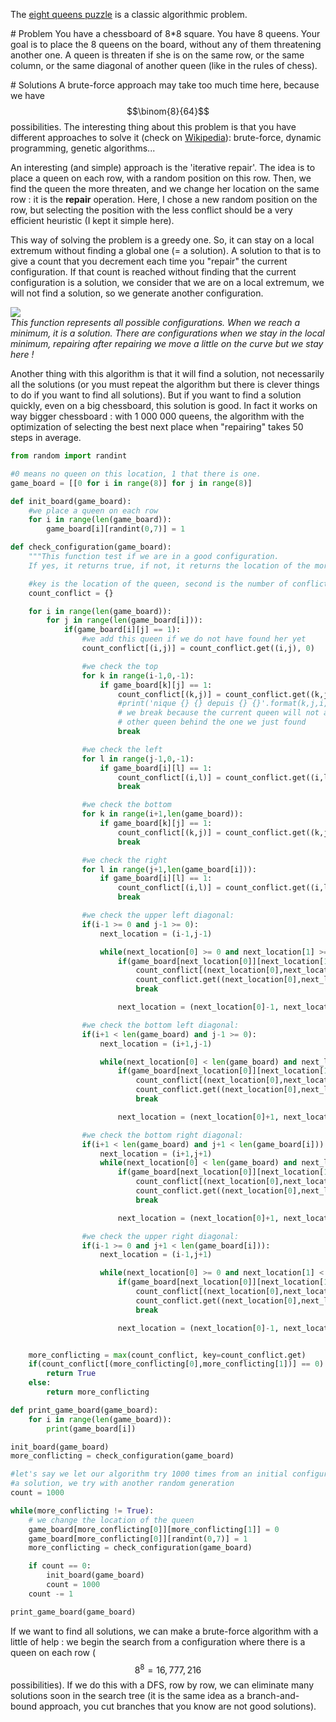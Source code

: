 The [eight queens puzzle](https://en.wikipedia.org/wiki/Eight_queens_puzzle) is a classic algorithmic problem.

# Problem
You have a chessboard of 8*8 square. You have 8 queens. Your goal is to place the 8 queens on the board, without any of them threatening another one. A queen is threaten if she is on the same row, or the same column, or the same diagonal of another queen (like in the rules of chess).

# Solutions
A brute-force approach may take too much time here, because we have $$\binom{8}{64}$$ possibilities. The interesting thing about this problem is that you have different approaches to solve it (check on [Wikipedia](https://en.wikipedia.org/wiki/Eight_queens_puzzle)): brute-force, dynamic programming, genetic algorithms...

An interesting (and simple) approach is the 'iterative repair'. The idea is to place a queen on each row, with a random position on this row. Then, we find the queen the more threaten, and we change her location on the same row : it is the **repair** operation. Here, I chose a new random position on the row, but selecting the position with the less conflict should be a very efficient heuristic (I kept it simple here).

This way of solving the problem is a greedy one. So, it can stay on a local extremum without finding a global one (= a solution). A solution to that is to give a count that you decrement each time you "repair" the current configuration. If that count is reached without finding that the current configuration is a solution, we consider that we are on a local extremum, we will not find a solution, so we generate another configuration.

![](https://github.com/Romathonat/vulgaireDevEntries/blob/master/eightQueensPuzzle/localmaxmin.png)  
*This function represents all possible configurations. When we reach a minimum, it is a solution. There are configurations when we stay in the local minimum, repairing after repairing we move a little on the curve but we stay here !*

Another thing with this algorithm is that it will find a solution, not necessarily all the solutions (or you must  repeat the algorithm but there is clever things to do if you want to find all solutions). But if you want to find a solution quickly, even on a big chessboard, this solution is good. In fact it works on way bigger chessboard : with 1 000 000 queens, the algorithm with the optimization of selecting the best next place when "repairing" takes 50 steps in average.
```python
from random import randint

#0 means no queen on this location, 1 that there is one.
game_board = [[0 for i in range(8)] for j in range(8)]

def init_board(game_board):
    #we place a queen on each row
    for i in range(len(game_board)):
        game_board[i][randint(0,7)] = 1

def check_configuration(game_board):
    """This function test if we are in a good configuration.
    If yes, it returns true, if not, it returns the location of the more conflicting queen """

    #key is the location of the queen, second is the number of conflict
    count_conflict = {}

    for i in range(len(game_board)):
        for j in range(len(game_board[i])):
            if(game_board[i][j] == 1):
                #we add this queen if we do not have found her yet
                count_conflict[(i,j)] = count_conflict.get((i,j), 0)

                #we check the top
                for k in range(i-1,0,-1):
                    if game_board[k][j] == 1:
                        count_conflict[(k,j)] = count_conflict.get((k,j), 0) + 1
                        #print('nique {} {} depuis {} {}'.format(k,j,i,j))
                        # we break because the current queen will not affect
                        # other queen behind the one we just found
                        break

                #we check the left
                for l in range(j-1,0,-1):
                    if game_board[i][l] == 1:
                        count_conflict[(i,l)] = count_conflict.get((i,l), 0) + 1
                        break

                #we check the bottom
                for k in range(i+1,len(game_board)):
                    if game_board[k][j] == 1:
                        count_conflict[(k,j)] = count_conflict.get((k,j), 0) + 1
                        break

                #we check the right
                for l in range(j+1,len(game_board[i])):
                    if game_board[i][l] == 1:
                        count_conflict[(i,l)] = count_conflict.get((i,l), 0) + 1
                        break

                #we check the upper left diagonal:
                if(i-1 >= 0 and j-1 >= 0):
                    next_location = (i-1,j-1)

                    while(next_location[0] >= 0 and next_location[1] >= 0):
                        if(game_board[next_location[0]][next_location[1]] == 1):
                            count_conflict[(next_location[0],next_location[1])] = \
                            count_conflict.get((next_location[0],next_location[1]), 0) + 1
                            break

                        next_location = (next_location[0]-1, next_location[1]-1)

                #we check the bottom left diagonal:
                if(i+1 < len(game_board) and j-1 >= 0):
                    next_location = (i+1,j-1)

                    while(next_location[0] < len(game_board) and next_location[1] >= 0):
                        if(game_board[next_location[0]][next_location[1]] == 1):
                            count_conflict[(next_location[0],next_location[1])] = \
                            count_conflict.get((next_location[0],next_location[1]), 0) + 1
                            break

                        next_location = (next_location[0]+1, next_location[1]-1)

                #we check the bottom right diagonal:
                if(i+1 < len(game_board) and j+1 < len(game_board[i])):
                    next_location = (i+1,j+1)
                    while(next_location[0] < len(game_board) and next_location[1] < len(game_board[i])):
                        if(game_board[next_location[0]][next_location[1]] == 1):
                            count_conflict[(next_location[0],next_location[1])] = \
                            count_conflict.get((next_location[0],next_location[1]), 0) + 1
                            break

                        next_location = (next_location[0]+1, next_location[1]+1)

                #we check the upper right diagonal:
                if(i-1 >= 0 and j+1 < len(game_board[i])):
                    next_location = (i-1,j+1)

                    while(next_location[0] >= 0 and next_location[1] < len(game_board[i])):
                        if(game_board[next_location[0]][next_location[1]] == 1):
                            count_conflict[(next_location[0],next_location[1])] = \
                            count_conflict.get((next_location[0],next_location[1]), 0) + 1
                            break

                        next_location = (next_location[0]-1, next_location[1]+1)


    more_conflicting = max(count_conflict, key=count_conflict.get)
    if(count_conflict[(more_conflicting[0],more_conflicting[1])] == 0):
        return True
    else:
        return more_conflicting

def print_game_board(game_board):
    for i in range(len(game_board)):
        print(game_board[i])

init_board(game_board)
more_conflicting = check_configuration(game_board)

#let's say we let our algorithm try 1000 times from an initial configuration. If we can't find
#a solution, we try with another random generation
count = 1000

while(more_conflicting != True):
    # we change the location of the queen
    game_board[more_conflicting[0]][more_conflicting[1]] = 0
    game_board[more_conflicting[0]][randint(0,7)] = 1
    more_conflicting = check_configuration(game_board)

    if count == 0:
        init_board(game_board)
        count = 1000
    count -= 1

print_game_board(game_board)

```
If we want to find all solutions, we can make a brute-force algorithm with a little of help : we begin the search from a configuration where there is a queen on each row ($$8^8 = 16,777,216$$ possibilities). If we do this with a DFS, row by row, we can eliminate many solutions soon in the search tree (it is the same idea as a branch-and-bound approach, you cut branches that you know are not good solutions).



